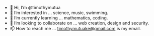 - 👋 Hi, I’m @timothymutua
- 👀 I’m interested in ... science, music, swimming.
- 🌱 I’m currently learning ... mathematics, coding.
- 💞️ I’m looking to collaborate on ... web creation, design and security.
- 📫 How to reach me ... timothymutuake@gmail.com is my email.

<!---
timothymutua/thegrandson is a ✨ special ✨ repository because its `README.md` (this file) appears on your GitHub profile.
You can click the Preview link to take a look at your changes.
--->
